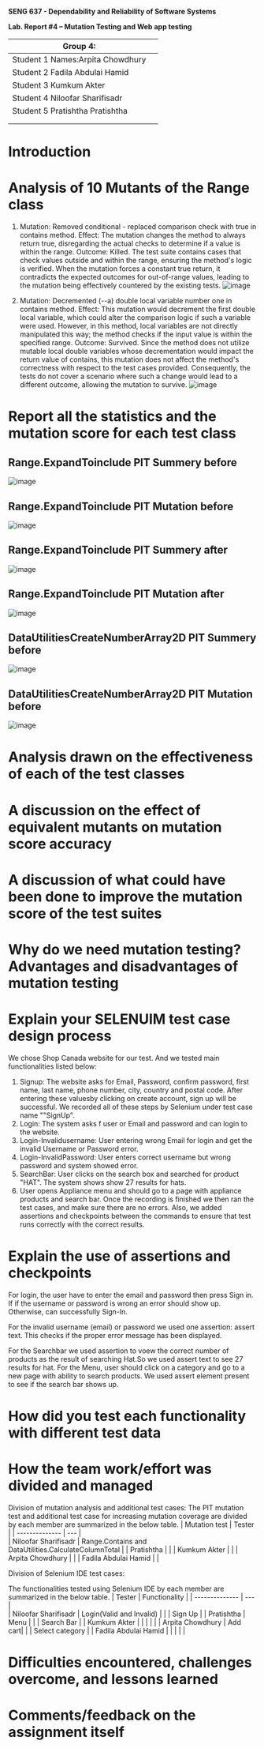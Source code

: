 **SENG 637 - Dependability and Reliability of Software Systems**

**Lab. Report \#4 – Mutation Testing and Web app testing**

| Group 4:      |    |
| -------------- | --- |
| Student 1 Names:Arpita Chowdhury | |
| Student 2 Fadila Abdulai Hamid             |   
| Student 3 Kumkum Akter             |   
| Student 4 Niloofar Sharifisadr              |
| Student 5 Pratishtha Pratishtha      |     |
|                |     |
|                |     |

# Introduction

# Analysis of 10 Mutants of the Range class 
1. Mutation: Removed conditional - replaced comparison check with true in contains method.
Effect: The mutation changes the method to always return true, disregarding the actual checks to determine if a value is within the range.
Outcome: Killed. The test suite contains cases that check values outside and within the range, ensuring the method's logic is verified. When the mutation forces a constant true return, it contradicts the expected outcomes for out-of-range values, leading to the mutation being effectively countered by the existing tests.
![image](https://github.com/jui-kumkum/SENG637_Assignment4_Group4/assets/17180836/b133ad28-d0bc-46e6-976d-19f07b19fc29)

2. Mutation: Decremented (--a) double local variable number one in contains method.
Effect: This mutation would decrement the first double local variable, which could alter the comparison logic if such a variable were used. However, in this method, local variables are not directly manipulated this way; the method checks if the input value is within the specified range.
Outcome: Survived. Since the method does not utilize mutable local double variables whose decrementation would impact the return value of contains, this mutation does not affect the method's correctness with respect to the test cases provided. Consequently, the tests do not cover a scenario where such a change would lead to a different outcome, allowing the mutation to survive.
![image](https://github.com/jui-kumkum/SENG637_Assignment4_Group4/assets/17180836/658d4c68-82e9-4d07-bbd0-19c4afa5eb61)

# Report all the statistics and the mutation score for each test class
## Range.ExpandToinclude PIT Summery before
![image](https://github.com/jui-kumkum/SENG637_Assignment4_Group4/blob/main/Images/ExpandtoIncludeBEFORE/PIT%20summery%20before(rangeExpandToinclude).png)



## Range.ExpandToinclude PIT Mutation before
![image](https://github.com/jui-kumkum/SENG637_Assignment4_Group4/blob/main/Images/ExpandtoIncludeBEFORE/PIT%20Mutation(rangeExpandToinclude).png)




## Range.ExpandToinclude PIT Summery after
![image](https://github.com/jui-kumkum/SENG637_Assignment4_Group4/blob/main/Images/ExpandtoIncludeAFTER/RangeExpandtoInclude%20PIT%20Summery.png)

## Range.ExpandToinclude PIT Mutation after
![image](https://github.com/jui-kumkum/SENG637_Assignment4_Group4/blob/main/Images/ExpandtoIncludeAFTER/RangeExpandtoInclude%20PIT%20Mutation.png)

## DataUtilitiesCreateNumberArray2D PIT Summery before
![image](https://github.com/jui-kumkum/SENG637_Assignment4_Group4/blob/main/Images/DataUtilitiesBefore/Numer2DArrayPIT%20Summery.png)

## DataUtilitiesCreateNumberArray2D PIT Mutation before
![image](https://github.com/jui-kumkum/SENG637_Assignment4_Group4/blob/main/Images/DataUtilitiesBefore/Numer2DArrayPITMutation.png)



# Analysis drawn on the effectiveness of each of the test classes

# A discussion on the effect of equivalent mutants on mutation score accuracy

# A discussion of what could have been done to improve the mutation score of the test suites

# Why do we need mutation testing? Advantages and disadvantages of mutation testing

# Explain your SELENUIM test case design process
We chose Shop Canada website for our test. And we tested main functionalities listed below: 
1. Signup: The website asks for Email, Password, confirm password, first name, last name, phone number, city, country and postal code. After entering these valuesby clicking on create account, sign up will be successful. We recorded all of these steps by Selenium under test case name ""SignUp". 
2. Login: The system asks f user or Email and password and can login to the website.
3. Login-Invalidusername: User entering wrong Email for login and get the invalid Username or Password error. 
4. Login-InvalidPassword: User enters correct username but wrong password and system showed error.
5. SearchBar: User clicks on the search box and searched for product "HAT". The system shows show 27 results for hats. 
6. User opens Appliance menu and should go to a page with appliance products and search bar. 
Once the recording is finished we then ran the test cases, and make sure there are no errors. Also, we added assertions and checkpoints between the commands to ensure that test runs correctly with the correct results.
# Explain the use of assertions and checkpoints

For login, the user have to enter the email and password then press Sign in. If if the username or password is wrong an error should show up. Otherwise, can successfully Sign-In. 

For the invalid username (email) or password we used one assertion: assert text. This checks if the proper error message has been displayed.

For the Searchbar we used assertion to voew the correct number of products as the result of searching Hat.So we used assert text to see 27 results for hat. 
For the Menu, user should click on a category and go to a new page with ability to search products. We used assert element present to see if the search bar shows up. 


# How did you test each functionality with different test data

# How the team work/effort was divided and managed
Division of mutation analysis and additional test cases:
The PIT mutation test and additional test case for increasing mutation coverage are divided by each member are summarized in the below table.
| Mutation test      |   Tester |
| -------------- | --- |  
| Niloofar Sharifisadr | Range.Contains and DataUtilities.CalculateColumnTotal    |
| Pratishtha      |     |
| Kumkum Akter         |    | 
| Arpita Chowdhury | |
| Fadila Abdulai Hamid |   | 

Division of Selenium IDE test cases:

The functionalities tested using Selenium IDE by each member are summarized in the below table.
| Tester     |  Functionality  |
| -------------- | --- |  
| Niloofar Sharifisadr |  Login(Valid and Invalid)    |
|  |  Sign Up  |
| Pratishtha      | Menu    |
|      |   Search Bar  |
| Kumkum Akter         |    | 
|          |    | 
| Arpita Chowdhury | Add cart|
| | Select category |
| Fadila Abdulai Hamid |   | 
|  |   | 

# Difficulties encountered, challenges overcome, and lessons learned

# Comments/feedback on the assignment itself
